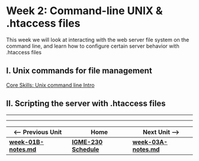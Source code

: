 # Week 2: Command-line UNIX & .htaccess files
  
 This week we will look at interacting with the web server file system on the command line, and learn how to configure certain server behavior with .htaccess files
 
 ## I. Unix commands for file management
 
 [Core Skills: Unix command line Intro](https://github.com/tonethar/IGME-235-Shared/blob/master/notes/core-skills/unix-command-line-intro.md)
 
 ## II. Scripting the server with .htaccess files

<hr><hr>

| <-- Previous Unit | Home | Next Unit -->
| --- | --- | --- 
| [**week-01B-notes.md**](week-01B-notes.md)     |  [**IGME-230 Schedule**](../schedule.md) | [**week-03A-notes.md**](week-03A-notes.md)

